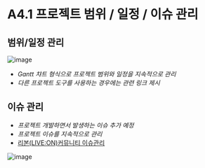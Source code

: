 # A4.1 프로젝트 범위 / 일정 / 이슈 관리  

## 범위/일정 관리  
![image](https://github.com/CSID-DGU/2024-1-OSSProj-Pomodoro-03/assets/144122630/7b9e065c-0eed-4faa-932b-b0897b91e638)
- *Gantt 챠트 형식으로 프로젝트 범위와 일정을 지속적으로 관리*  
- *다른 프로젝트 도구를 사용하는 경우에는 관련 링크 제시*  

## 이슈 관리  
- *프로젝트 개발하면서 발생하는 이슈 추가 예정*
- *프로젝트 이슈를 지속적으로 관리*
- [리본(LIVE:ON)커뮤니티 이슈관리](https://naaxo.notion.site/5bc50505676c423a813ab952abbfa1d3?v=2e4b77b6faf84c869db681f6aec640b9&pvs=4)  

![image](https://github.com/CSID-DGU/2024-1-OSSProj-Pomodoro-03/assets/144122630/3fea3500-299b-411f-945f-d827d2415c66)  
